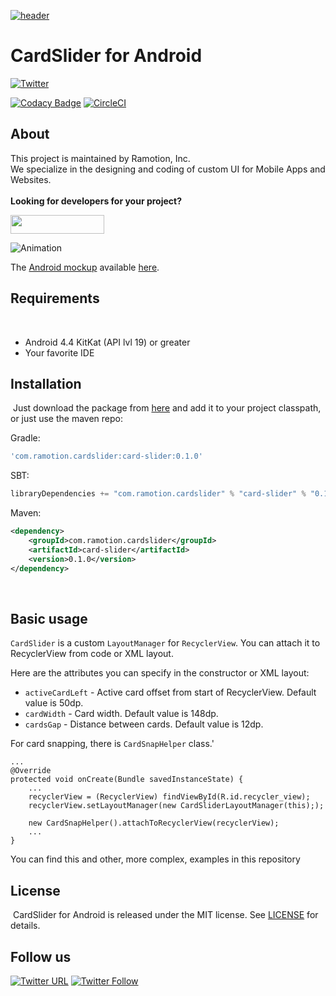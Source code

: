 [![header](./header.png)](https://ramotion.com?utm_source=gthb&utm_medium=special&utm_campaign=cardslider-android-logo)


# CardSlider for Android
[![Twitter](https://img.shields.io/badge/Twitter-@Ramotion-blue.svg?style=flat)](http://twitter.com/Ramotion)

[![Codacy Badge](https://api.codacy.com/project/badge/Grade/42eb7b00b93645c0812c045ab26cb3b7)](https://www.codacy.com/app/andreylos/cardslider-android?utm_source=github.com&amp;utm_medium=referral&amp;utm_content=Ramotion/cardslider-android&amp;utm_campaign=Badge_Grade)
[![CircleCI](https://circleci.com/gh/Ramotion/cardslider-android/tree/master.svg?style=svg)](https://circleci.com/gh/Ramotion/cardslider-android/tree/master)

## About
This project is maintained by Ramotion, Inc.<br>
We specialize in the designing and coding of custom UI for Mobile Apps and Websites.<br><br>**Looking for developers for your project?** 

<a href="https://ramotion.com?utm_source=gthb&utm_medium=special&utm_campaign=cardslider-android-contact-us/#Get_in_Touch" > <img src="https://github.com/Ramotion/navigation-stack/raw/master/contact_our_team@2x.png" width="150" height="30"></a>

![Animation](./preview.gif)

The [Android mockup](https://store.ramotion.com?utm_source=gthb&utm_medium=special&utm_campaign=cardslider-android) available [here](https://store.ramotion.com/product/htc-one-a9-mockups?utm_source=gthb&utm_medium=special&utm_campaign=cardslider-android).

## Requirements
​
- Android 4.4 KitKat (API lvl 19) or greater
- Your favorite IDE

## Installation
​
Just download the package from [here](http://central.maven.org/maven2/com/ramotion/cardslider/card-slider/0.1.0/card-slider-0.1.0.aar) and add it to your project classpath, or just use the maven repo:

Gradle:
```groovy
'com.ramotion.cardslider:card-slider:0.1.0'
```
SBT:
```scala
libraryDependencies += "com.ramotion.cardslider" % "card-slider" % "0.1.0"
```
Maven:
```xml
<dependency>
	<groupId>com.ramotion.cardslider</groupId>
	<artifactId>card-slider</artifactId>
	<version>0.1.0</version>
</dependency>
```
​

## Basic usage

`CardSlider` is a custom `LayoutManager` for `RecyclerView`.
You can attach it to RecyclerView from code or XML layout.

Here are the attributes you can specify in the constructor or XML layout:
* `activeCardLeft` - Active card offset from start of RecyclerView. Default value is 50dp.
* `cardWidth` - Card width. Default value is 148dp.
* `cardsGap` - Distance between cards. Default value is 12dp.

For card snapping, there is `CardSnapHelper` class.'


```
...
@Override
protected void onCreate(Bundle savedInstanceState) {
    ...
    recyclerView = (RecyclerView) findViewById(R.id.recycler_view);
    recyclerView.setLayoutManager(new CardSliderLayoutManager(this););

    new CardSnapHelper().attachToRecyclerView(recyclerView);
    ...
}
```

You can find this and other, more complex, examples in this repository ​

## License
​
CardSlider for Android is released under the MIT license.
See [LICENSE](./LICENSE.md) for details.

## Follow us

[![Twitter URL](https://img.shields.io/twitter/url/http/shields.io.svg?style=social)](https://twitter.com/intent/tweet?text=https://github.com/ramotion/cardslider-android)
[![Twitter Follow](https://img.shields.io/twitter/follow/ramotion.svg?style=social)](https://twitter.com/ramotion)
